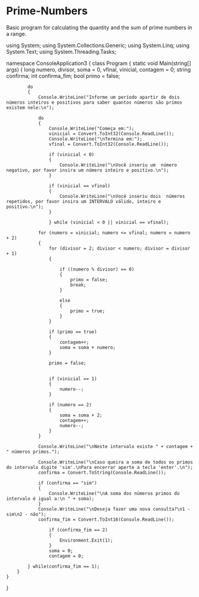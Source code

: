 # Prime-Numbers
 Basic program for calculating the quantity and the sum of prime numbers in a range.
 
 
 
using System;
using System.Collections.Generic;
using System.Linq;
using System.Text;
using System.Threading.Tasks;

namespace ConsoleApplication3
{
    class Program
    {
        static void Main(string[] args)
        {
            long numero, divisor, soma = 0, vfinal, vinicial, contagem = 0;
            string confirma;
            int confirma_fim;
            bool primo = false;

            do
            {
                Console.WriteLine("Informe um período apartir de dois números inteiros e positivos para saber quantos números são primos existem nele:\n");

                do
                {
                    Console.WriteLine("Começa em:");
                    vinicial = Convert.ToInt32(Console.ReadLine());
                    Console.WriteLine("\nTermina em:");
                    vfinal = Convert.ToInt32(Console.ReadLine());

                    if (vinicial < 0)
                    {
                        Console.WriteLine("\nVocê inseriu um  número negativo, por favor insira um número inteiro e positivo.\n");
                    }

                    if (vinicial == vfinal)
                    {
                        Console.WriteLine("\nVocê inseriu dois  números repetidos, por favor insira um INTERVALO válido, inteiro e positívo.\n");
                    }

                    } while (vinicial < 0 || vinicial == vfinal);

                for (numero = vinicial; numero <= vfinal; numero = numero + 2)
                {
                    for (divisor = 2; divisor < numero; divisor = divisor + 1)
                    {

                        if ((numero % divisor) == 0)
                        {
                            primo = false;
                            break;
                        }

                        else
                        {
                            primo = true;
                        }
                    }

                    if (primo == true)
                    {
                        contagem++;
                        soma = soma + numero;
                    }

                    primo = false;               


                    if (vinicial == 1)
                    {
                        numero--;
                    }

                    if (numero == 2)
                    {
                        soma = soma + 2;
                        contagem++;
                        numero--;
                    }
                }
               
                Console.WriteLine("\nNeste intervalo existe " + contagem + " números primos.");

                Console.WriteLine("\nCaso queira a soma de todos os primos do intervalo digite 'sim'.\nPara encerrar aperte a tecla 'enter'.\n");
                confirma = Convert.ToString(Console.ReadLine());

                if (confirma == "sim")
                {
                    Console.WriteLine("\nA soma dos números primos do intervalo é igual a:\n " + soma);
                }
                Console.WriteLine("\nDeseja fazer uma nova consulta?\n1 - sim\n2 - não");
                confirma_fim = Convert.ToInt16(Console.ReadLine());

                    if (confirma_fim == 2)
                    {
                        Environment.Exit(1);
                    }
                    soma = 0;
                    contagem = 0;

            } while(confirma_fim == 1);
        }
    }
}

